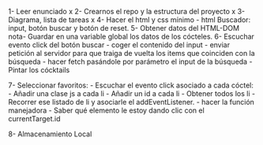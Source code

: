 1- Leer enunciado x
2- Crearnos el repo y la estructura del proyecto x
3- Diagrama, lista de tareas x
4- Hacer el html y css mínimo
    - html Buscador: input, botón buscar y botón de reset.
5- Obtener datos del HTML-DOM
nota- Guardar en una variable global los datos de los cócteles.
6-  Escuchar evento click del botón buscar
    - coger el contenido del input
    - enviar petición al servidor para que traiga de vuelta los items que coinciden con la búsqueda - hacer fetch pasándole por parámetro el input de la búsqueda
    - Pintar los cócktails
    
7- Seleccionar favoritos: 
    - Escuchar el evento click asociado a cada cóctel: 
        - Añadir una clase js a cada li
        - Añadir un id a cada li
        - Obtener todos los li
        - Recorrer ese listado de li y asociarle el addEventListener. 
        - hacer la función manejadora
        - Saber qué elemento le estoy dando clic con el currentTarget.id

8- Almacenamiento Local
